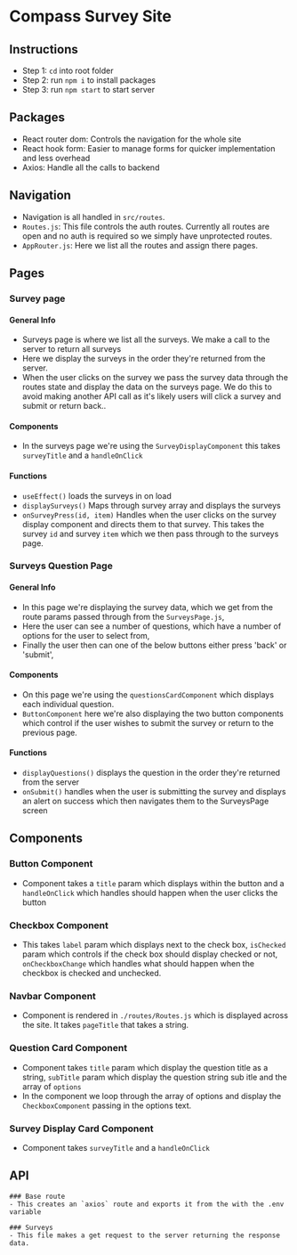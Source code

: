 # Compass Survey Site

## Instructions 
- Step 1: `cd` into root folder
- Step 2: run `npm i` to install packages
- Step 3: run `npm start` to start server

## Packages
- React router dom: Controls the navigation for the whole site 
- React hook form: Easier to manage forms for quicker implementation and less overhead
- Axios: Handle all the calls to backend

## Navigation
- Navigation is all handled in `src/routes`.
- `Routes.js`: This file controls the auth routes. Currently all routes are open and no auth is required so we simply have unprotected routes. 
- `AppRouter.js`: Here we list all the routes and assign there pages. 

## Pages
### Survey page
  #### General Info
  - Surveys page is where we list all the surveys. We make a call to the server to return all surveys
  - Here we display the surveys in the order they're returned from the server. 
  - When the user clicks on the survey we pass the survey data through the routes state and display the data on the surveys page. We do this to avoid making another API call as it's likely users will click a survey and submit or return back.. 
  #### Components
  - In the surveys page we're using the `SurveyDisplayComponent` this takes `surveyTitle` and a `handleOnClick`
  #### Functions
  - `useEffect()` loads the surveys in on load
  - `displaySurveys()` Maps through survey array and displays the surveys 
  - `onSurveyPress(id, item)` Handles when the user clicks on the survey display component and directs them to that survey. This takes the survey `id` and survey `item` which we then pass through to the surveys page.  

### Surveys Question Page
  #### General Info 
  - In this page we're displaying the survey data, which we get from the route params passed through from the `SurveysPage.js`,
  - Here the user can see a number of questions, which have a number of options for the user to select from,
  - Finally the user then can one of the below buttons either press 'back' or 'submit',
  
  #### Components 
  - On this page we're using the `questionsCardComponent` which displays each individual question.
  - `ButtonComponent` here we're also displaying the two button components which control if the user wishes to submit the survey or return to the previous page. 

  #### Functions
  - `displayQuestions()` displays the question in the order they're returned from the server
  - `onSubmit()` handles when the user is submitting the survey and displays an alert on success which then navigates them to the SurveysPage screen

## Components
  ### Button Component 
  - Component takes a `title` param which displays within the button and a `handleOnClick` which handles should happen when the user clicks the button

  ### Checkbox Component 
  - This takes `label` param which displays next to the check box, `isChecked` param which controls if the check box should display checked or not, `onCheckboxChange` which handles what should happen when the checkbox is checked and unchecked.

  ### Navbar Component 
  - Component is rendered in `./routes/Routes.js` which is displayed across the site. It takes `pageTitle` that takes a string.

  ### Question Card Component 
  - Component takes `title` param which display the question title as a string, `subTitle` param which display the question string sub itle and the array of `options`
  - In the component we loop through the array of options and display the `CheckboxComponent` passing in the options text. 

  ### Survey Display Card Component
  - Component takes `surveyTitle` and a `handleOnClick`

  ## API

    ### Base route
    - This creates an `axios` route and exports it from the with the .env variable

    ### Surveys
    - This file makes a get request to the server returning the response data.
